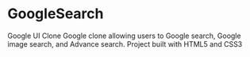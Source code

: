 # GoogleSearch
Google UI Clone
Google clone allowing users to Google search, Google image search, and Advance search.
Project built with HTML5 and CSS3
